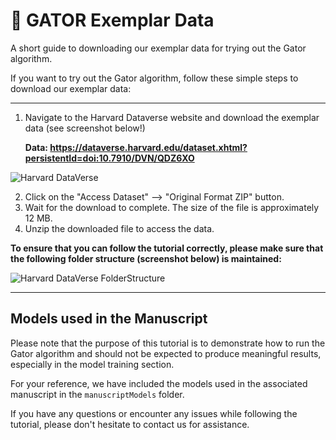 # 🐊 GATOR Exemplar Data
A short guide to downloading our exemplar data for trying out the Gator algorithm.
  
If you want to try out the Gator algorithm, follow these simple steps to download our exemplar data:

<hr>

1. Navigate to the Harvard Dataverse website and download the exemplar data (see screenshot below!)
  
    **Data:  https://dataverse.harvard.edu/dataset.xhtml?persistentId=doi:10.7910/DVN/QDZ6XO**

![Harvard DataVerse](../../assets/harvardDataverse.jpg "Click on the denoted region to download the data")

2. Click on the "Access Dataset" --> "Original Format ZIP" button.
3. Wait for the download to complete. The size of the file is approximately 12 MB.
4. Unzip the downloaded file to access the data.

**To ensure that you can follow the tutorial correctly, please make sure that the following folder structure (screenshot below) is maintained:**

![Harvard DataVerse FolderStructure](../../assets/exampleFolderStructure.JPG "Click on the denoted region to download the data")

<hr>

## Models used in the Manuscript

Please note that the purpose of this tutorial is to demonstrate how to run the Gator algorithm and should not be expected to produce meaningful results, especially in the model training section.
  
For your reference, we have included the models used in the associated manuscript in the `manuscriptModels` folder.
  
If you have any questions or encounter any issues while following the tutorial, please don't hesitate to contact us for assistance.

